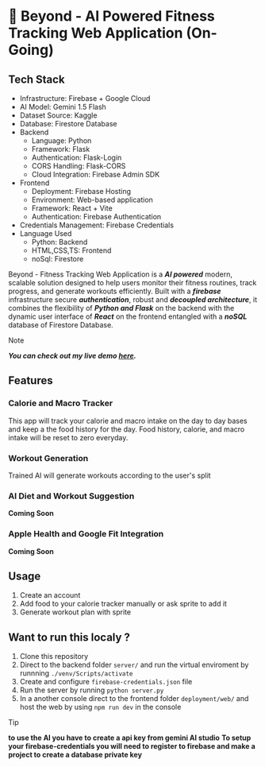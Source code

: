 # 🚀 Beyond - AI Powered Fitness Tracking Web Application (On-Going)
## Tech Stack
- Infrastructure: Firebase + Google Cloud
- AI Model: Gemini 1.5 Flash
- Dataset Source: Kaggle
- Database: Firestore Database
- Backend
  - Language: Python
  - Framework: Flask
  - Authentication: Flask-Login
  - CORS Handling: Flask-CORS
  - Cloud Integration: Firebase Admin SDK
- Frontend
  - Deployment: Firebase Hosting
  - Environment: Web-based application
  - Framework: React + Vite
  - Authentication: Firebase Authentication
- Credentials Management: Firebase Credentials
- Language Used
  - Python: Backend
  - HTML,CSS,TS: Frontend
  - noSql: Firestore

Beyond - Fitness Tracking Web Application is a **_AI powered_** modern, scalable solution designed to help users monitor their fitness routines, track progress, and generate workouts efficiently. Built with a **_firebase_** infrastructure secure **_authentication_**, robust and **_decoupled architecture_**, it combines the flexibility of **_Python and Flask_** on the backend with the dynamic user interface of **_React_** on the frontend entangled with a **_noSQL_** database of Firestore Database. 

> [!NOTE]
> **_You can check out my live demo [here](https://gymapp-d2c36.web.app/)._**
## Features 
### Calorie and Macro Tracker
This app will track your calorie and macro intake on the day to day bases and keep a the food history for the day. Food history, calorie, and macro intake will be reset to zero everyday.
### Workout Generation
Trained AI will generate workouts according to the user's split
### AI Diet and Workout Suggestion
**Coming Soon**
### Apple Health and Google Fit Integration
**Coming Soon**

## Usage
1. Create an account
2. Add food to your calorie tracker manually or ask sprite to add it
3. Generate workout plan with sprite

## Want to run this localy ?
1. Clone this repository
3. Direct to the backend folder ``server/`` and run the virtual enviroment by runnning ``./venv/Scripts/activate``
4. Create and configure ``firebase-credentials.json`` file
5. Run the server by running ``python server.py``
6. In a another console direct to the frontend folder ``deployment/web/`` and host the web by using ``npm run dev`` in the console

>[!TIP]
>**to use the AI you have to create a api key from gemini AI studio**
> **To setup your firebase-credentials you will need to register to firebase and make a project to create a database private key**

